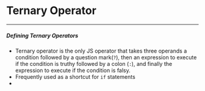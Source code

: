 # Ternary Operator
---
##### Defining Ternary Operators
- Ternary operator is the only JS operator that takes three operands a condition followed by a question mark(`?`), then an expression to execute if the condition is truthy followed by a colon (`:`), and finally the expression to execute if the condition is falsy. 
- Frequently used as a shortcut for `if` statements
- 